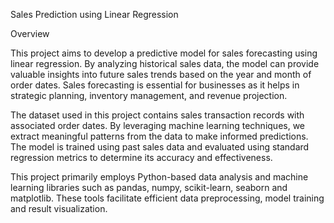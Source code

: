Sales Prediction using Linear Regression

Overview

This project aims to develop a predictive model for sales forecasting using linear regression. By analyzing historical sales data, the model can provide valuable insights into future sales trends based on the year and month of order dates. Sales forecasting is essential for businesses as it helps in strategic planning, inventory management, and revenue projection.

The dataset used in this project contains sales transaction records with associated order dates. By leveraging machine learning techniques, we extract meaningful patterns from the data to make informed predictions. The model is trained using past sales data and evaluated using standard regression metrics to determine its accuracy and effectiveness.

This project primarily employs Python-based data analysis and machine learning libraries such as pandas, numpy, scikit-learn, seaborn and matplotlib. These tools facilitate efficient data preprocessing, model training and result visualization.


